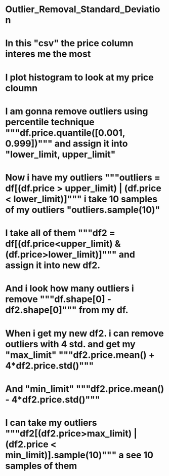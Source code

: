 # Outlier_Removal_Standard_Deviation
# In this "csv" the price column interes me the most
# I plot histogram to look at my price cloumn
# I am gonna remove outliers using percentile technique """df.price.quantile([0.001, 0.999])""" and assign it into "lower_limit, upper_limit"
# Now i have my outliers """outliers = df[(df.price > upper_limit) | (df.price < lower_limit)]""" i take 10 samples of my outliers "outliers.sample(10)"
# I take all of them """df2 = df[(df.price<upper_limit) & (df.price>lower_limit)]""" and assign it into new df2.
# And i look how many outliers i remove """df.shape[0] - df2.shape[0]""" from my df.
# When i get my new df2. i can remove outliers with 4 std. and get my "max_limit" """df2.price.mean() + 4*df2.price.std()""" 
# And "min_limit" """df2.price.mean() - 4*df2.price.std()"""
# I can take my outliers """df2[(df2.price>max_limit) | (df2.price < min_limit)].sample(10)""" a see 10 samples of them
